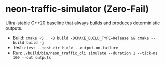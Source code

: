 # neon-traffic-simulator (Zero-Fail)
Ultra-stable C++20 baseline that always builds and produces deterministic outputs.
- Build: `cmake -S . -B build -DCMAKE_BUILD_TYPE=Release && cmake --build build -j`
- Test: `ctest --test-dir build --output-on-failure`
- Run: `./build/bin/neon_traffic_cli simulate --duration 1 --tick-ms 100 --out outputs`
